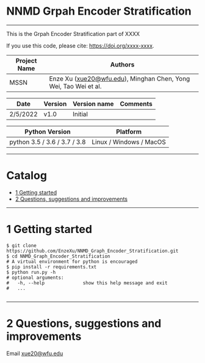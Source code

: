 
NNMD Grpah Encoder Stratification
===========================

****

This is the Grpah Encoder Stratification part of XXXX

If you use this code, please cite: https://doi.org/xxxx-xxxx.
 
| Project Name | Authors                                                         |
|--------------|-----------------------------------------------------------------|
| MSSN         | Enze Xu (xue20@wfu.edu), Minghan Chen, Yong Wei, Tao Wei et al. |

| Date     | Version | Version name | Comments                                                    |
|----------|---------|--------------|-------------------------------------------------------------|
| 2/5/2022 | v1.0    | Initial      |                                                             |


| Python Version               | Platform                |
|------------------------------|-------------------------|
| python 3.5 / 3.6 / 3.7 / 3.8 | Linux / Windows / MacOS |

****
# Catalog

* [1 Getting started](#1-getting-started)
* [2 Questions, suggestions and improvements](#2-questions-suggestions-and-improvements)

****

# 1 Getting started

```shell
$ git clone https://github.com/EnzeXu/NNMD_Graph_Encoder_Stratification.git
$ cd NNMD_Graph_Encoder_Stratification
# A virtual environment for python is encouraged
$ pip install -r requirements.txt
$ python run.py -h
# optional arguments:
#   -h, --help              show this help message and exit
#   ...


```

****

# 2 Questions, suggestions and improvements

Email xue20@wfu.edu

